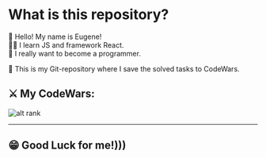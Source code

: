 # What is this repository? #

👋 Hello! My name is Eugene!  
👨‍💻 I learn JS and framework React.  
🤟 I really want to become a programmer.  

💪 This is my Git-repository where I save the solved tasks to CodeWars.
## ⚔️ My CodeWars: ##
![alt rank](https://www.codewars.com/users/eugenepash/badges/large)
***
## 😁 Good Luck for me!))) ##



